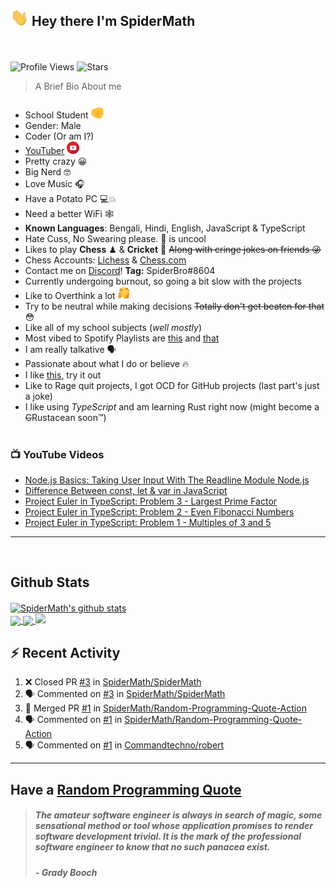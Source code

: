## <img src="/Assets/Hi.gif" width=29px> **Hey there I'm SpiderMath**
<br><br>
![Profile Views](https://komarev.com/ghpvc/?username=SpiderMath)
![Stars](https://img.shields.io/github/stars/SpiderMath?style=social)

> A Brief Bio About me
- School Student <img src="/Assets/Like.gif" width=20px>
- Gender: Male
- Coder (Or am I?)
- [YouTuber](https://youtube.com/channel/UCuQvyfLaZOG4bPwEvqSYCLg) <img src="/Assets/Youtube.png" width=20px>
- Pretty crazy 😀 
- Big Nerd 🤓 
- Love Music 🎧
- Have a Potato PC 💻💥
- Need a better WiFi 🕸 
- **Known Languages**: Bengali, Hindi, English, JavaScript & TypeScript
- Hate Cuss, No Swearing please. 🤬 is uncool
- Likes to play **Chess** ♟ & **Cricket** 🏏  ~~Along with cringe jokes on friends 😜~~
- Chess Accounts: [Lichess](https://lichess.org/@/RishiMath) & [Chess.com](https://www.chess.com/member/RishiMath)
- Contact me on [Discord](https://discord.com)! **Tag:** SpiderBro#8604
- Currently undergoing burnout, so going a bit slow with the projects
- Like to Overthink a lot <img src="/Assets/ThinkFast.gif" width=20px>
- Try to be neutral while making decisions ~~Totally don't get beaten for that~~ 😳 
- Like all of my school subjects (*well mostly*)
- Most vibed to Spotify Playlists are [this](https://open.spotify.com/playlist/6wnRrX8vCYChQ0fxoZzNdt?si=1f1c906cb6054dfb) and [that](https://open.spotify.com/playlist/2NWCskHFEnpT3m7QbGvD7N?si=6ec85d3dd62d4838)
- I am really talkative 🗣 
- Passionate about what I do or believe 🔥 
- I like [this](https://ncase.me/trust/), try it out 
- Like to Rage quit projects, I got OCD for GitHub projects (last part's just a joke)
- I like using *TypeScript* and am learning Rust right now (might become a ~~C~~Rustacean soon™)
<br><br>

### 📺 YouTube Videos
<!-- YOUTUBE:START -->
- [Node.js Basics: Taking User Input With The Readline Module Node.js](https://www.youtube.com/watch?v=dTknGVAvAak)
- [Difference Between const, let & var in JavaScript](https://www.youtube.com/watch?v=9wuZGoOxg9M)
- [Project Euler in TypeScript: Problem 3 - Largest Prime Factor](https://www.youtube.com/watch?v=DaDziQ4ZRvw)
- [Project Euler in TypeScript: Problem 2 - Even Fibonacci Numbers](https://www.youtube.com/watch?v=oIsm-KtBW4s)
- [Project Euler in TypeScript: Problem 1 - Multiples of 3 and 5](https://www.youtube.com/watch?v=sjkLIrIfRdo)
<!-- YOUTUBE:END -->
<hr>
<br>

## Github Stats
<a href="https://github.com/anuraghazra/github-readme-stats">
  <img align="center" src="https://github-readme-stats.vercel.app/api?username=SpiderMath&show_icons=true&include_all_commits=true&theme=onedark" alt="SpiderMath's github stats" />
</a>
<br>
<a href="https://github.com/anuraghazra/github-readme-stats">
	<img align="center" src="https://github-readme-stats.vercel.app/api/top-langs/?username=SpiderMath&langs_count=10&theme=onedark">
</a>
<a href="https://github.com/ryo-ma/github-profile-trophy">
	<img align="center" src="https://github-profile-trophy.vercel.app/?username=SpiderMath&theme=onedark&no-bg=true">
</a>
<img src="https://github-readme-streak-stats.herokuapp.com/?user=SpiderMath&theme=slateorange">

## :zap: Recent Activity
<!--START_SECTION:activity-->
1. ❌ Closed PR [#3](https://github.com/SpiderMath/SpiderMath/pull/3) in [SpiderMath/SpiderMath](https://github.com/SpiderMath/SpiderMath)
2. 🗣 Commented on [#3](https://github.com/SpiderMath/SpiderMath/issues/3) in [SpiderMath/SpiderMath](https://github.com/SpiderMath/SpiderMath)
3. 🎉 Merged PR [#1](https://github.com/SpiderMath/Random-Programming-Quote-Action/pull/1) in [SpiderMath/Random-Programming-Quote-Action](https://github.com/SpiderMath/Random-Programming-Quote-Action)
4. 🗣 Commented on [#1](https://github.com/SpiderMath/Random-Programming-Quote-Action/issues/1) in [SpiderMath/Random-Programming-Quote-Action](https://github.com/SpiderMath/Random-Programming-Quote-Action)
5. 🗣 Commented on [#1](https://github.com/Commandtechno/robert/issues/1) in [Commandtechno/robert](https://github.com/Commandtechno/robert)
<!--END_SECTION:activity-->
<hr>

## Have a [Random Programming Quote](https://github.com/SpiderMath/Random-Programming-Quote-Action)
<!--PROGRAMMING-QUOTE-BOT:start-->
<blockquote> <h5> <i> The amateur software engineer is always in search of magic, some sensational method or tool whose application promises to render software development trivial. It is the mark of the professional software engineer to know that no such panacea exist. </i> </h5>
<h5> - <b>Grady Booch</b> </h5> </blockquote>
<br>
<!--PROGRAMMING-QUOTE-BOT:end-->
